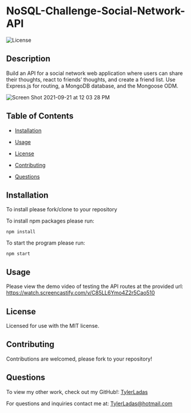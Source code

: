 # NoSQL-Challenge-Social-Network-API

![License](https://img.shields.io/badge/License-MIT-<blue>)

## Description

Build an API for a social network web application where users can share their thoughts, react to friends’ thoughts, and create a friend list. Use Express.js for routing, a MongoDB database, and the Mongoose ODM.

![Screen Shot 2021-09-21 at 12 03 28 PM](https://user-images.githubusercontent.com/78171259/134206229-53b476ad-48e8-4f6e-afda-817b761ecd19.png)

## Table of Contents

* [Installation](#installation)

* [Usage](#usage)

* [License](#license)

* [Contributing](#contributing)

* [Questions](#questions)

## Installation

To install please fork/clone to your repository

To install npm packages please run:

```
npm install
```

To start the program please run:

```
npm start
```

## Usage

Please view the demo video of testing the API routes at the provided url: https://watch.screencastify.com/v/C85LL6Ymo4Z2r5Cao510

## License
    
Licensed for use with the MIT license.

## Contributing

Contributions are welcomed, please fork to your repository!

## Questions

To view my other work, check out my GitHub!: 
[TylerLadas](https://github.com/TylerLadas/)

For questions and inquiries contact me at:
TylerLadas@hotmail.com
